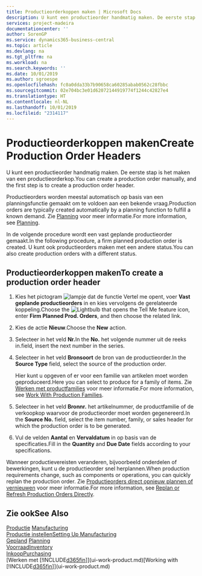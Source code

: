 ```yaml
---
title: Productieorderkoppen maken | Microsoft Docs
description: U kunt een productieorder handmatig maken. De eerste stap is het maken van een productieorderkop.
services: project-madeira
documentationcenter: ''
author: SorenGP
ms.service: dynamics365-business-central
ms.topic: article
ms.devlang: na
ms.tgt_pltfrm: na
ms.workload: na
ms.search.keywords: ''
ms.date: 10/01/2019
ms.author: sgroespe
ms.openlocfilehash: fc0a0dda33b7b90658ca60285abab0562c28fbbc
ms.sourcegitcommit: 02e704bc3e01d62072144919774f1244c42827e4
ms.translationtype: HT
ms.contentlocale: nl-NL
ms.lasthandoff: 10/01/2019
ms.locfileid: "2314117"
---
```

# <a name="create-production-order-headers"></a><span data-ttu-id="059ee-103">Productieorderkoppen maken</span><span class="sxs-lookup"><span data-stu-id="059ee-103">Create Production Order Headers</span></span>
<span data-ttu-id="059ee-104">U kunt een productieorder handmatig maken. De eerste stap is het maken van een productieorderkop.</span><span class="sxs-lookup"><span data-stu-id="059ee-104">You can create a production order manually, and the first step is to create a production order header.</span></span>

<span data-ttu-id="059ee-105">Productieorders worden meestal automatisch op basis van een planningsfunctie gemaakt om te voldoen aan een bekende vraag.</span><span class="sxs-lookup"><span data-stu-id="059ee-105">Production orders are typically created automatically by a planning function to fulfill a known demand.</span></span> <span data-ttu-id="059ee-106">Zie [Planning](production-planning.md) voor meer informatie.</span><span class="sxs-lookup"><span data-stu-id="059ee-106">For more information, see [Planning](production-planning.md).</span></span>   

<span data-ttu-id="059ee-107">In de volgende procedure wordt een vast geplande productieorder gemaakt.</span><span class="sxs-lookup"><span data-stu-id="059ee-107">In the following procedure, a firm planned production order is created.</span></span> <span data-ttu-id="059ee-108">U kunt ook productieorders maken met een andere status.</span><span class="sxs-lookup"><span data-stu-id="059ee-108">You can also create production orders with a different status.</span></span>  

## <a name="to-create-a-production-order-header"></a><span data-ttu-id="059ee-109">Productieorderkoppen maken</span><span class="sxs-lookup"><span data-stu-id="059ee-109">To create a production order header</span></span>  
1.  <span data-ttu-id="059ee-110">Kies het pictogram ![lampje dat de functie Vertel me opent](media/ui-search/search_small.png "Vertel me wat u wilt doen"), voer **Vast geplande productieorders** in en kies vervolgens de gerelateerde koppeling.</span><span class="sxs-lookup"><span data-stu-id="059ee-110">Choose the ![Lightbulb that opens the Tell Me feature](media/ui-search/search_small.png "Tell me what you want to do") icon, enter **Firm Planned Prod. Orders**, and then choose the related link.</span></span>  
2.  <span data-ttu-id="059ee-111">Kies de actie **Nieuw**.</span><span class="sxs-lookup"><span data-stu-id="059ee-111">Choose the **New** action.</span></span>  
3.  <span data-ttu-id="059ee-112">Selecteer in het veld **Nr.**</span><span class="sxs-lookup"><span data-stu-id="059ee-112">In the **No.**</span></span> <span data-ttu-id="059ee-113">het volgende nummer uit de reeks in.</span><span class="sxs-lookup"><span data-stu-id="059ee-113">field, insert the next number in the series.</span></span>  
4.  <span data-ttu-id="059ee-114">Selecteer in het veld **Bronsoort** de bron van de productieorder.</span><span class="sxs-lookup"><span data-stu-id="059ee-114">In the **Source Type** field, select the source of the production order.</span></span>

    <span data-ttu-id="059ee-115">Hier kunt u opgeven of er voor een familie van artikelen moet worden geproduceerd.</span><span class="sxs-lookup"><span data-stu-id="059ee-115">Here you can select to produce for a family of items.</span></span> <span data-ttu-id="059ee-116">Zie [Werken met productfamilies](production-how-work-family.md) voor meer informatie.</span><span class="sxs-lookup"><span data-stu-id="059ee-116">For more information, see [Work With Production Families](production-how-work-family.md).</span></span>
5.  <span data-ttu-id="059ee-117">Selecteer in het veld **Bronnr.** het artikelnummer, de productfamilie of de verkoopkop waarvoor de productieorder moet worden gegenereerd.</span><span class="sxs-lookup"><span data-stu-id="059ee-117">In the **Source No.** field, select the item number, family, or sales header for which the production order is to be generated.</span></span>  
6.  <span data-ttu-id="059ee-118">Vul de velden **Aantal** en **Vervaldatum** in op basis van de specificaties.</span><span class="sxs-lookup"><span data-stu-id="059ee-118">Fill in the **Quantity** and **Due Date** fields according to your specifications.</span></span>  

<span data-ttu-id="059ee-119">Wanneer productievereisten veranderen, bijvoorbeeld onderdelen of bewerkingen, kunt u de productieorder snel herplannen.</span><span class="sxs-lookup"><span data-stu-id="059ee-119">When production requirements change, such as components or operations, you can quickly replan the production order.</span></span> <span data-ttu-id="059ee-120">Zie [Productieorders direct opnieuw plannen of vernieuwen](production-how-to-replan-refresh-production-orders.md) voor meer informatie.</span><span class="sxs-lookup"><span data-stu-id="059ee-120">For more information, see [Replan or Refresh Production Orders Directly](production-how-to-replan-refresh-production-orders.md).</span></span> 

## <a name="see-also"></a><span data-ttu-id="059ee-121">Zie ook</span><span class="sxs-lookup"><span data-stu-id="059ee-121">See Also</span></span>  
<span data-ttu-id="059ee-122">[Productie](production-manage-manufacturing.md)  </span><span class="sxs-lookup"><span data-stu-id="059ee-122">[Manufacturing](production-manage-manufacturing.md)  </span></span>  
[<span data-ttu-id="059ee-123">Productie instellen</span><span class="sxs-lookup"><span data-stu-id="059ee-123">Setting Up Manufacturing</span></span>](production-configure-production-processes.md)  
<span data-ttu-id="059ee-124">[Gepland](production-planning.md)    </span><span class="sxs-lookup"><span data-stu-id="059ee-124">[Planning](production-planning.md)    </span></span>  
[<span data-ttu-id="059ee-125">Voorraad</span><span class="sxs-lookup"><span data-stu-id="059ee-125">Inventory</span></span>](inventory-manage-inventory.md)  
[<span data-ttu-id="059ee-126">Inkoop</span><span class="sxs-lookup"><span data-stu-id="059ee-126">Purchasing</span></span>](purchasing-manage-purchasing.md)  
<span data-ttu-id="059ee-127">[Werken met [!INCLUDE[d365fin](includes/d365fin_md.md)]](ui-work-product.md)</span><span class="sxs-lookup"><span data-stu-id="059ee-127">[Working with [!INCLUDE[d365fin](includes/d365fin_md.md)]](ui-work-product.md)</span></span>
